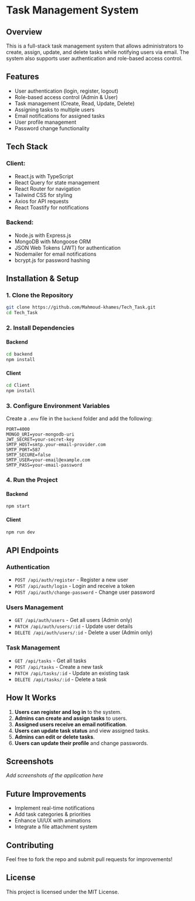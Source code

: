# Task Management System

## Overview
This is a full-stack task management system that allows administrators to create, assign, update, and delete tasks while notifying users via email. The system also supports user authentication and role-based access control.

## Features
- User authentication (login, register, logout)
- Role-based access control (Admin & User)
- Task management (Create, Read, Update, Delete)
- Assigning tasks to multiple users
- Email notifications for assigned tasks
- User profile management
- Password change functionality

## Tech Stack
### **Client:**
- React.js with TypeScript
- React Query for state management
- React Router for navigation
- Tailwind CSS for styling
- Axios for API requests
- React Toastify for notifications

### **Backend:**
- Node.js with Express.js
- MongoDB with Mongoose ORM
- JSON Web Tokens (JWT) for authentication
- Nodemailer for email notifications
- bcrypt.js for password hashing

## Installation & Setup

### **1. Clone the Repository**
```sh
git clone https://github.com/Mahmoud-khames/Tech_Task.git
cd Tech_Task
```

### **2. Install Dependencies**
#### **Backend**
```sh
cd backend
npm install
```

#### **Client**
```sh
cd Client
npm install
```

### **3. Configure Environment Variables**
Create a `.env` file in the `backend` folder and add the following:
```env
PORT=4000
MONGO_URI=your-mongodb-uri
JWT_SECRET=your-secret-key
SMTP_HOST=smtp.your-email-provider.com
SMTP_PORT=587
SMTP_SECURE=false
SMTP_USER=your-email@example.com
SMTP_PASS=your-email-password
```

### **4. Run the Project**
#### **Backend**
```sh
npm start
```

#### **Client**
```sh
npm run dev
```

## API Endpoints
### **Authentication**
- `POST /api/auth/register` - Register a new user
- `POST /api/auth/login` - Login and receive a token
- `POST /api/auth/change-password` - Change user password

### **Users Management**
- `GET /api/auth/users` - Get all users (Admin only)
- `PATCH /api/auth/users/:id` - Update user details
- `DELETE /api/auth/users/:id` - Delete a user (Admin only)

### **Task Management**
- `GET /api/tasks` - Get all tasks
- `POST /api/tasks` - Create a new task
- `PATCH /api/tasks/:id` - Update an existing task
- `DELETE /api/tasks/:id` - Delete a task

## How It Works
1. **Users can register and log in** to the system.
2. **Admins can create and assign tasks** to users.
3. **Assigned users receive an email notification**.
4. **Users can update task status** and view assigned tasks.
5. **Admins can edit or delete tasks**.
6. **Users can update their profile** and change passwords.

## Screenshots
_Add screenshots of the application here_

## Future Improvements
- Implement real-time notifications
- Add task categories & priorities
- Enhance UI/UX with animations
- Integrate a file attachment system

## Contributing
Feel free to fork the repo and submit pull requests for improvements!

## License
This project is licensed under the MIT License.

